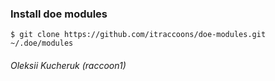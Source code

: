 ### Install doe modules
    $ git clone https://github.com/itraccoons/doe-modules.git ~/.doe/modules

###### Oleksii Kucheruk (raccoon1)